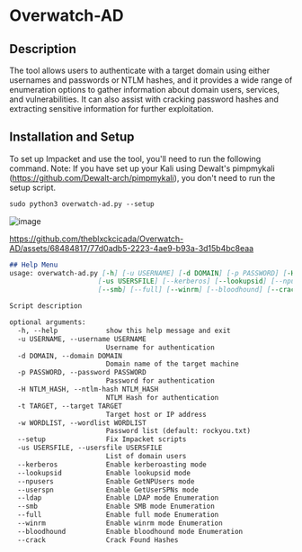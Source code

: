 # Overwatch-AD
## Description
The tool allows users to authenticate with a target domain using either usernames and passwords or NTLM hashes, and it provides a wide range of enumeration options to gather information about domain users, services, and vulnerabilities. It can also assist with cracking password hashes and extracting sensitive information for further exploitation.

## Installation and Setup
To set up Impacket and use the tool, you'll need to run the following command. Note: If you have set up your Kali using Dewalt's pimpmykali (https://github.com/Dewalt-arch/pimpmykali), you don't need to run the setup script.

```markdown
sudo python3 overwatch-ad.py --setup
 ```

![image](https://github.com/user-attachments/assets/e703cf85-bf49-4fbd-be40-ba9dedbe30d2)


https://github.com/theblxckcicada/Overwatch-AD/assets/68484817/77d0adb5-2223-4ae9-b93a-3d15b4bc8eaa


```markdown
## Help Menu
usage: overwatch-ad.py [-h] [-u USERNAME] [-d DOMAIN] [-p PASSWORD] [-H NTLM_HASH] [-t TARGET] [-w WORDLIST]
                      [-us USERSFILE] [--kerberos] [--lookupsid] [--npusers] [--userspn] [--ldap]
                      [--smb] [--full] [--winrm] [--bloodhound] [--crack]

Script description

optional arguments:
  -h, --help            show this help message and exit
  -u USERNAME, --username USERNAME
                        Username for authentication
  -d DOMAIN, --domain DOMAIN
                        Domain name of the target machine
  -p PASSWORD, --password PASSWORD
                        Password for authentication
  -H NTLM_HASH, --ntlm-hash NTLM_HASH
                        NTLM Hash for authentication
  -t TARGET, --target TARGET
                        Target host or IP address
  -w WORDLIST, --wordlist WORDLIST
                        Password list (default: rockyou.txt)
  --setup               Fix Impacket scripts
  -us USERSFILE, --usersfile USERSFILE
                        List of domain users
  --kerberos            Enable kerberoasting mode
  --lookupsid           Enable lookupsid mode
  --npusers             Enable GetNPUsers mode
  --userspn             Enable GetUserSPNs mode
  --ldap                Enable LDAP mode Enumeration
  --smb                 Enable SMB mode Enumeration
  --full                Enable full mode Enumeration
  --winrm               Enable winrm mode Enumeration
  --bloodhound          Enable bloodhound mode Enumeration
  --crack               Crack Found Hashes
```
